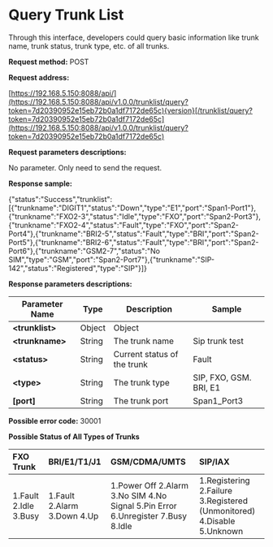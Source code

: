 # Query Trunk List

Through this interface, developers could query basic information like trunk name, trunk status, trunk type, etc. of all trunks.

**Request method:** POST

**Request address:**

[https://192.168.5.150:8088/api/](https://192.168.5.150:8088/api/v1.0.0/trunklist/query?token=7d20390952e15eb72b0a1df7172de65c){version}[/trunklist/query?token=7d20390952e15eb72b0a1df7172de65c](https://192.168.5.150:8088/api/v1.0.0/trunklist/query?token=7d20390952e15eb72b0a1df7172de65c)

**Request parameters descriptions:**

No parameter. Only need to send the request.

**Response sample:**

{"status":"Success","trunklist":\[{"trunkname":"DIGIT1","status":"Down","type":"E1","port":"Span1-Port1"},{"trunkname":"FXO2-3","status":"Idle","type":"FXO","port":"Span2-Port3"},{"trunkname":"FXO2-4","status":"Fault","type":"FXO","port":"Span2-Port4"},{"trunkname":"BRI2-5","status":"Fault","type":"BRI","port":"Span2-Port5"},{"trunkname":"BRI2-6","status":"Fault","type":"BRI","port":"Span2-Port6"},{"trunkname":"GSM2-7","status":"No SIM","type":"GSM","port":"Span2-Port7"},{"trunkname":"SIP-142","status":"Registered","type":"SIP"}\]}

**Response parameters descriptions:**

| **Parameter Name** | **Type** | **Description** | **Sample** |
| --- | --- | --- | --- |
| **&lt;trunklist&gt;** | Object | Object |  |
| **&lt;trunkname&gt;** | String | The trunk name | Sip trunk test |
| **&lt;status&gt;** | String | Current status of the trunk | Fault |
| **&lt;type&gt;** | String | The trunk type | SIP, FXO, GSM. BRI, E1 |
| **\[port\]** | String | The trunk port | Span1\_Port3 |

**Possible error code:** 30001

**Possible Status of All Types of Trunks**

| **FXO Trunk** | **BRI/E1/T1/J1** | **GSM/CDMA/UMTS** | **SIP/IAX** |
| :--- | :--- | :--- | :--- |
| 1.Fault                                    2.Idle                                      3.Busy | 1.Fault                                  2.Alarm                                 3.Down                                   4.Up | 1.Power Off                           2.Alarm                                 3.No SIM                               4.No Signal                           5.Pin Error                            6.Unregister                        7.Busy                                  8.Idle | 1.Registering                         2.Failure                               3.Registered \(Unmonitored\)                                           4.Disable                              5.Unknown |



